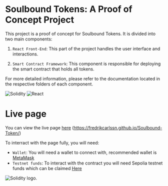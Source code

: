# Soulbound Tokens: A Proof of Concept Project

This project is a proof of concept for Soulbound Tokens. It is divided into two main components:

1. `React Front-End`: This part of the project handles the user interface and interactions.

2. `Smart Contract Framework`: This component is responsible for deploying the smart contract that holds all tokens.

For more detailed information, please refer to the documentation located in the respective folders of each component.

![Solidity](https://img.shields.io/badge/Solidity-%23363636.svg?style=for-the-badge&logo=solidity&logoColor=white) ![React](https://img.shields.io/badge/react-%2320232a.svg?style=for-the-badge&logo=react&logoColor=%2361DAFB)

# Live page

You can view the live page [here](https://fredrikcarlssn.github.io/Soulbound-Token/) (https://fredrikcarlssn.github.io/Soulbound-Token/)

To interract with the page fully, you will need:

- `Wallet`: You will need a wallet to connect with, recommended wallet is [MetaMask](https://metamask.io/download/)
- `Testnet funds`: To interact with the contract you will need Sepolia testnet funds which can be claimed [Here](https://sepoliafaucet.com/)

![Solidity logo](https://download.logo.wine/logo/Solidity/Solidity-Logo.wine.png "Solidity").
